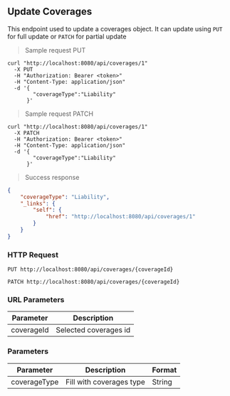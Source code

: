 ## Update Coverages

This endpoint used to update a coverages object. It can update using <code>PUT</code> for full update or <code>PATCH</code> for partial update

> Sample request PUT

```shell
curl "http://localhost:8080/api/coverages/1"
  -X PUT
  -H "Authorization: Bearer <token>"
  -H "Content-Type: application/json"
  -d '{
        "coverageType":"Liability"
      }'
```

> Sample request PATCH

```shell
curl "http://localhost:8080/api/coverages/1"
  -X PATCH
  -H "Authorization: Bearer <token>"
  -H "Content-Type: application/json"
  -d '{
        "coverageType":"Liability"
      }'
```

> Success response

```json
{
    "coverageType": "Liability",
    "_links": {
        "self": {
            "href": "http://localhost:8080/api/coverages/1"
        }
    }
}
```

### HTTP Request

`PUT http://localhost:8080/api/coverages/{coverageId}`

`PATCH http://localhost:8080/api/coverages/{coverageId}`

### URL Parameters

Parameter | Description
--------- | -----------
coverageId | Selected coverages id

### Parameters

Parameter | Description | Format 
--------- | ----------- | ------ 
coverageType | Fill with coverages type | String